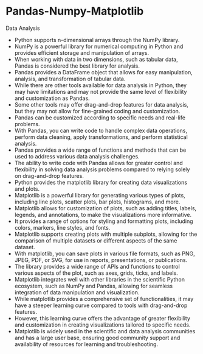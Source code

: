 # Pandas-Numpy-Matplotlib
Data Analysis

- Python supports n-dimensional arrays through the NumPy library.
- NumPy is a powerful library for numerical computing in Python and provides efficient storage and manipulation of arrays.
- When working with data in two dimensions, such as tabular data, Pandas is considered the best library for analysis.
- Pandas provides a DataFrame object that allows for easy manipulation, analysis, and transformation of tabular data.
- While there are other tools available for data analysis in Python, they may have limitations and may not provide the same level of flexibility and customization as Pandas.
- Some other tools may offer drag-and-drop features for data analysis, but they may not allow for fine-grained coding and customization.
- Pandas can be customized according to specific needs and real-life problems.
- With Pandas, you can write code to handle complex data operations, perform data cleaning, apply transformations, and perform statistical analysis.
- Pandas provides a wide range of functions and methods that can be used to address various data analysis challenges.
- The ability to write code with Pandas allows for greater control and flexibility in solving data analysis problems compared to relying solely on drag-and-drop features.
- Python provides the matplotlib library for creating data visualizations and plots.
- Matplotlib is a powerful library for generating various types of plots, including line plots, scatter plots, bar plots, histograms, and more.
- Matplotlib allows for customization of plots, such as adding titles, labels, legends, and annotations, to make the visualizations more informative.
- It provides a range of options for styling and formatting plots, including colors, markers, line styles, and fonts.
- Matplotlib supports creating plots with multiple subplots, allowing for the comparison of multiple datasets or different aspects of the same dataset.
- With matplotlib, you can save plots in various file formats, such as PNG, JPEG, PDF, or SVG, for use in reports, presentations, or publications.
- The library provides a wide range of APIs and functions to control various aspects of the plot, such as axes, grids, ticks, and labels.
- Matplotlib integrates well with other libraries in the scientific Python ecosystem, such as NumPy and Pandas, allowing for seamless integration of data manipulation and visualization.
- While matplotlib provides a comprehensive set of functionalities, it may have a steeper learning curve compared to tools with drag-and-drop features.
- However, this learning curve offers the advantage of greater flexibility and customization in creating visualizations tailored to specific needs.
- Matplotlib is widely used in the scientific and data analysis communities and has a large user base, ensuring good community support and availability of resources for learning and troubleshooting.
